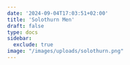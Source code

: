 ```yaml
---
date: '2024-09-04T17:03:51+02:00'
title: 'Solothurn Men'
draft: false
type: docs
sidebar:
  exclude: true
image: "/images/uploads/solothurn.png"
---
```

